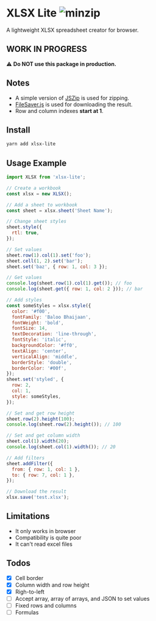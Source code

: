 # XLSX Lite ![minzip](https://badgen.net/bundlephobia/minzip/xlsx-lite)

A lightweight XLSX spreadsheet creator for browser.

## WORK IN PROGRESS

:warning: **Do NOT use this package in production.**

## Notes

- A simple version of [JSZip](https://stuk.github.io/jszip/) is used for zipping.
- [FileSaver.js](https://github.com/eligrey/FileSaver.js/) is used for downloading the result.
- Row and column indexes **start at 1**.

## Install

```bash
yarn add xlsx-lite
```

## Usage Example

```js
import XLSX from 'xlsx-lite';

// Create a workbook
const xlsx = new XLSX();

// Add a sheet to workbook
const sheet = xlsx.sheet('Sheet Name');

// Change sheet styles
sheet.style({
  rtl: true,
});

// Set values
sheet.row(1).col(1).set('foo');
sheet.cell(1, 2).set('bar');
sheet.set('baz', { row: 1, col: 3 });

// Get values
console.log(sheet.row(1).col(1).get()); // foo
console.log(sheet.get({ row: 1, col: 2 })); // bar

// Add styles
const someStyles = xlsx.style({
  color: '#f00',
  fontFamily: 'Baloo Bhaijaan',
  fontWeight: 'bold',
  fontSize: 14,
  textDecoration: 'line-through',
  fontStyle: 'italic',
  backgroundColor: '#ff0',
  textAlign: 'center',
  verticalAlign: 'middle',
  borderStyle: 'double',
  borderColor: '#00f',
});
sheet.set('styled', {
  row: 2,
  col: 1,
  style: someStyles,
});

// Set and get row height
sheet.row(2).height(100);
console.log(sheet.row(2).height()); // 100

// Set and get column width
sheet.col(1).width(20);
console.log(sheet.col(1).width()); // 20

// Add filters
sheet.addFilter({
  from: { row: 1, col: 1 },
  to: { row: 7, col: 1 },
});

// Download the result
xlsx.save('test.xlsx');
```

## Limitations

- It only works in browser
- Compatibility is quite poor
- It can't read excel files

## Todos

- [x] Cell border
- [x] Column width and row height
- [x] Righ-to-left
- [ ] Accept array, array of arrays, and JSON to set values
- [ ] Fixed rows and columns
- [ ] Formulas
